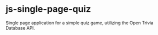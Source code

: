# js-single-page-quiz
Single page application for a simple quiz game, utilizing the Open Trivia Database API.

